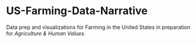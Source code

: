 # US-Farming-Data-Narrative
Data prep and visualizations for Farming in the United States in preparation for *Agriculture & Human Values*.
